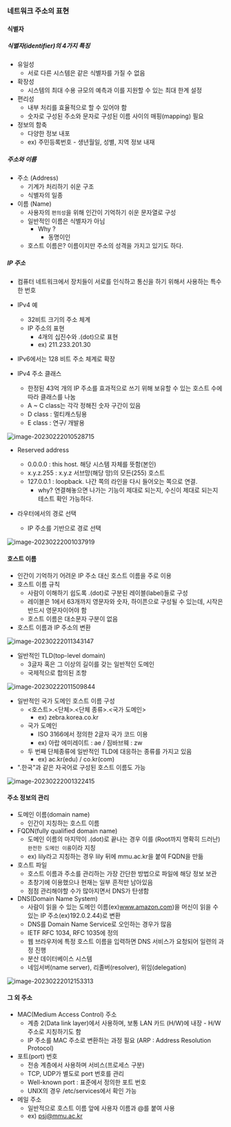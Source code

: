 ### 네트워크 주소의 표현

#### 식별자

##### 식별자(identifier)의 4가지 특징

- 유일성
  - 서로 다른 시스템은 같은 식별자를 가질 수 없음
- 확장성
  - 시스템의 최대 수용 규모의 예측과 이를 지원할 수 있는 최대 한계 설정
- 편리성
  - 내부 처리를 효율적으로 할 수 있어야 함
  - 숫자로 구성된 주소와 문자로 구성된 이름 사이의 매핑(mapping) 필요
- 정보의 함축
  - 다양한 정보 내포
  - ex) 주민등록번호 - 생년월일, 성별, 지역 정보 내재



##### 주소와 이름

- 주소 (Address)
  - 기계가 처리하기 쉬운 구조
  - 식별자의 일종
- 이름 (Name)
  - 사용자의 `편의성`을 위해 인간이 기억하기 쉬운 문자열로 구성
  - 일반적인 이름은 식별자가 아님
    - Why ? 
      - 동명이인
  - 호스트 이름은?  이름이지만 주소의 성격을 가지고 있기도 하다.



##### IP 주소

- 컴퓨터 네트워크에서 장치들이 서로를 인식하고 통신을 하기 위해서 사용하는 특수한 번호

- IPv4 예
  - 32비트 크기의 주소 체계
  - IP 주소의 표현
    - 4개의 십진수와 .(dot)으로 표현
    - ex) 211.233.201.30
- IPv6에서는 128 비트 주소 체계로 확장
- IPv4 주소 클래스
  - 한정된 43억 개의 IP 주소를 효과적으로 쓰기 위해 보유할 수 있는 호스트 수에 따라 클래스를 나눔
  - A ~ C class는 각각 정해진 숫자 구간이 있음
  - D class : 멀티캐스팅용
  - E class : 연구/ 개발용

![image-20230222010528715](1.assets\image-20230222010528715.png)

- Reserved address 
  - 0.0.0.0 : this host. 해당 시스템 자체를 뜻함(본인)
  - x.y.z.255 : x.y.z 서브망(해당 망)의 모든(255) 호스트
  - 127.0.0.1 : loopback. 나간 쪽의 라인을 다시 들어오는 쪽으로 연결.
    - why? 연결해놓으면 나가는 기능이 제대로 되는지, 수신이 제대로 되는지 테스트 확인 가능하다. 

- 라우터에서의 경로 선택
  - IP 주소를 기반으로 경로 선택

![image-20230222001037919](1.assets\image-20230222001037919.png)



#### 호스트 이름

- 인간이 기억하기 어려운 IP 주소 대신 호스트 이름을 주로 이용
- 호스트 이름 규칙
  - 사람이 이해하기 쉽도록 .(dot)로 구분된 레이블(label)들로 구성
  - 레이블은 1에서 63개까지 영문자와 숫자, 하이픈으로 구성될 수 있는데, 시작은 반드시 영문자이어야 함
  - 호스트 이름은 대소문자 구분이 없음
- 호스트 이름과 IP 주소의 변환

![image-20230222011343147](1.assets\image-20230222011343147.png)

- 일반적인 TLD(top-level domain)
  - 3글자 혹은 그 이상의 길이를 갖는 일반적인 도메인
  - 국제적으로 합의된 조항

![image-20230222011509844](1.assets\image-20230222011509844.png)

- 일반적인 국가 도메인 호스트 이름 구성
  - <호스트>.<단체>.<단체 종류>.<국가 도메인>
    - ex) zebra.korea.co.kr
  - 국가 도메인
    - ISO 3166에서 정의한 2글자 국가 코드 이용
    - ex) 아랍 에미레이트 : ae / 짐바브웨 : zw
  - 두 번째 단체종류에 일반적인 TLD에 대응하는 종류를 가지고 있음
    - ex) ac.kr(edu) / co.kr(com)
- ".한국"과 같은 자국어로 구성된 호스트 이름도 가능

![image-20230222001322415](1.assets\image-20230222001322415.png)



#### 주소 정보의 관리

- 도메인 이름(domain name)
  - 인간이 지칭하는 호스트 이름
- FQDN(fully qualified domain name)
  - 도메인 이름의 마지막이 .(dot)로 끝나는 경우 이를 (Root까지 명확히 드러난) `완전한 도메인 이름`이라 지칭
  - ex) lily라고 지칭하는 경우 lily 뒤에 mmu.ac.kr을 붙여 FQDN을 만듦
- 호스트 파일
  - 호스트 이름과 주소를 관리하는 가장 간단한 방법으로 파일에 해당 정보 보관
  - 초창기에 이용했으나 현재는 일부 흔적만 남아있음
  - 점점 관리해야할 수가 많아지면서 DNS가 탄생함
- DNS(Domain Name System)
  - 사람이 읽을 수 있는 도메인 이름(ex)www.amazon.com)을 머신이 읽을 수 있는 IP 주소(ex)192.0.2.44)로 변환
  - DNS를 Domain Name Service로 오인하는 경우가 많음
  - IETF RFC 1034, RFC 1035에 정의
  - 웹 브라우저에 특정 호스트 이름을 입력하면 DNS 서비스가 요청되어 일련의 과정 진행
  - 분산 데이터베이스 시스템
  - 네임서버(name server), 리졸버(resolver), 위임(delegation)

![image-20230222012153313](1.assets\image-20230222012153313.png)

#### 그 외 주소

- MAC(Medium Access Control) 주소
  - 계층 2(Data link layer)에서 사용하며, 보통 LAN 카드 (H/W)에 내장 - H/W 주소로 지칭하기도 함
  - IP 주소를 MAC 주소로 변환하는 과정 필요 (ARP : Address Resolution Protocol)
- 포트(port) 번호
  - 전송 계층에서 사용하며 서비스(프로세스 구분)
  - TCP, UDP가 별도로 port 번호를 관리
  - Well-known port : 표준에서 정의한 포트 번호
  - UNIX의 경우 /etc/services에서 확인 가능
- 메일 주소
  - 일반적으로 호스트 이름 앞에 사용자 이름과 @를 붙여 사용
  - ex) psj@mmu.ac.kr 

